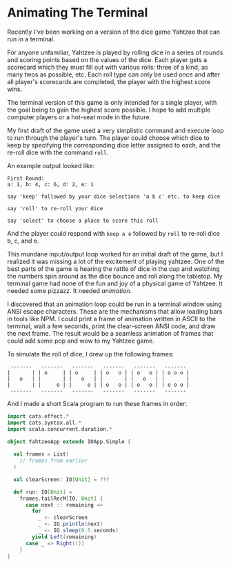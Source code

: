 # Animating The Terminal

Recently I've been working on a version of the dice game Yahtzee that can run
in a terminal.

For anyone unfamiliar, Yahtzee is played by rolling dice in a
series of rounds and scoring points based on the values of the dice.  Each
player gets a scorecard which they must fill out with various rolls: three of
a kind, as many twos as possible, etc.  Each roll type can only be used once
and after all player's scorecards are completed, the player with the highest
score wins.

The terminal version of this game is only intended for a single player, with
the goal being to gain the highest score possible.  I hope to add multiple
computer players or a hot-seat mode in the future.

My first draft of the game used a very simplistic command and execute loop to
run through the player's turn.  The player could choose which dice to keep by
specifying the corresponding dice letter assigned to each, and the re-roll dice
with the command `roll`.

An example output looked like:

``` text
First Round:
a: 1, b: 4, c: 6, d: 2, e: 1

say 'keep' followed by your dice selections 'a b c' etc. to keep dice

say 'roll' to re-roll your dice

say 'select' to choose a place to score this roll
```

And the player could respond with `keep a e` followed by `roll` to re-roll dice
b, c, and e.

This mundane input/output loop worked for an initial draft of the game, but I
realized it was missing a lot of the excitement of playing yahtzee.  One of the
best parts of the game is hearing the rattle of dice in the cup and watching the
numbers spin around as the dice bounce and roll along the tabletop.  My
terminal game had none of the fun and joy of a physical game of Yahtzee.  It
needed some pizzazz.  It needed _animation_.

I discovered that an animation loop could be run in a terminal window using
ANSI escape characters.  These are the mechanisms that allow loading bars in
tools like NPM.  I could print a frame of animation written in ASCII to the
terminal, wait a few seconds, print the clear-screen ANSI code, and draw the
next frame.  The result would be a seamless animation of frames that could add
some pop and wow to my Yahtzee game.

To simulate the roll of dice, I drew up the following frames:

``` text
 -------   -------   -------   -------   -------   -------
|       | | o     | | o     | | o   o | | o   o | | o o o |
|   o   | |       | |   o   | |       | |   o   | |       |
|       | |     o | |     o | | o   o | | o   o | | o o o |
 -------   -------   -------   -------   -------   -------
```

And I made a short Scala program to run these frames in order:

``` scala mdoc
import cats.effect.*
import cats.syntax.all.*
import scala.concurrent.duration.*

object YahtzeeApp extends IOApp.Simple {
  
  val frames = List(
    // frames from earlier
  )

  val clearScreen: IO[Unit] = ???

  def run: IO[Unit] =
    frames.tailRecM[IO, Unit] {
      case next :: remaining =>
        for
          _ <- clearScreen
          _ <- IO.println(next)
          _ <- IO.sleep(0.5.seconds)
        yield Left(remaining)
      case _ => Right(())
    }
}
```
